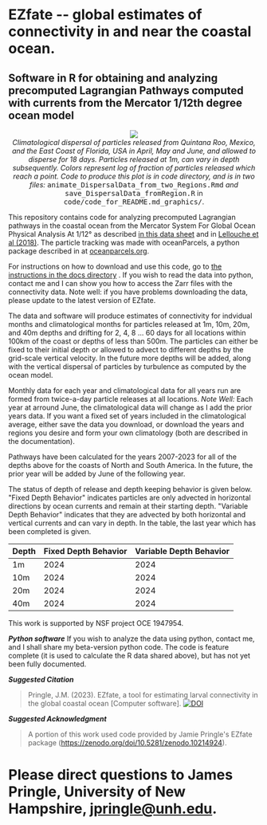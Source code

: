 # EZfate -- global estimates of connectivity in and near the coastal ocean. 

## Software in R for obtaining and analyzing precomputed Lagrangian Pathways computed with currents from the Mercator 1/12th degree ocean model

<p align="center">
  <img src="https://jamiepringle.github.io/EZfate/twoStarts_EastFL_MxQR_AprMayJun.gif"><br>
  <em>Climatological dispersal of particles released from Quintana Roo, Mexico, and the East Coast of Florida, USA in April, May and June, and allowed to disperse for 18 days. Particles released at 1m, can vary in depth subsequently. Colors represent log of fraction of particles released which reach a point. Code to produce this plot is in code directory, and is in two files:</em> <tt>animate_DispersalData_from_two_Regions.Rmd</tt> <em>and</em> <tt>save_DispersalData_fromRegion.R</tt> in <tt>code/code_for_README.md_graphics/</tt>.
</p> 

This repository contains code for analyzing precomputed Lagrangian pathways in the coastal ocean from the Mercator System For Global Ocean Physical Analysis At 1/12° as described [in this data sheet](https://www.mercator-ocean.eu/wp-content/uploads/2017/02/SYSTEM-sheet-_PSY4V3R1_2017.pdf) and in [Lellouche et al (2018)](https://os.copernicus.org/articles/14/1093/2018/). The particle tracking was made with oceanParcels, a python package described in at [oceanparcels.org](https://oceanparcels.org/).

For instructions on how to download and use this code, go to [the instructions in the docs directory](https://jamiepringle.github.io/EZfate/) . If you wish to read the data into python, contact me and I can show you how to access the Zarr files with the connectivity data. Note well: if you have problems downloading the data, please update to the latest version of EZfate.

The data and software will produce estimates of connectivity for indvidual months and climatological months for particles released at 1m, 10m, 20m, and 40m depths and drifting for 2, 4, 8 ... 60 days for all locations within 100km of the coast or depths of less than 500m. The particles can either be fixed to their initial depth or allowed to advect to different depths by the grid-scale vertical velocity. In the future more depths will be added, along with the vertical dispersal of particles by turbulence as computed by the ocean model. 

Monthly data for each year and climatological data for all years run are formed from twice-a-day particle releases at all locations. *Note Well:* Each year at arround June, the climatological data will change as I add the prior years data. If you want a fixed set of years included in the climatological average, either save the data you download, or download the years and regions you desire and form your own climatology (both are described in the documentation).

Pathways have been calculated for the years 2007-2023 for all of the depths above for the coasts of North and South America. In the future, the prior year will be added by June of the following year. 

 The status of depth of release and depth keeping behavior is given below. "Fixed Depth Behavior" indicates particles are only advected in horizontal directions by ocean currents and remain at their starting depth. "Variable Depth Behavior" indicates that they are advected by both horizontal and vertical currents and can vary in depth. In the table, the last year which has been completed is given. 

|Depth|Fixed Depth Behavior|Variable Depth Behavior|
|-----|--------------------|-----------------------|
| 1m | 2024 | 2024 |
|10m | 2024 | 2024 |
|20m | 2024 | 2024 |
|40m | 2024 | 2024 |

This work is supported by NSF project OCE 1947954.  

**_Python software_**
If you wish to analyze the data using python, contact me, and I shall share my beta-version python code. The code is feature complete (it is used to calculate the R data shared above), but has not yet been fully documented. 

**_Suggested Citation_**
> Pringle, J.M. (2023). EZfate, a tool for estimating larval connectivity in the global coastal ocean [Computer software].
> [![DOI](https://zenodo.org/badge/569445832.svg)](https://zenodo.org/doi/10.5281/zenodo.10214924)

**_Suggested Acknowledgment_**

> A portion of this work used code provided by Jamie Pringle's EZfate package (https://zenodo.org/doi/10.5281/zenodo.10214924).

# Please direct questions to James Pringle, University of New Hampshire, jpringle@unh.edu. 
